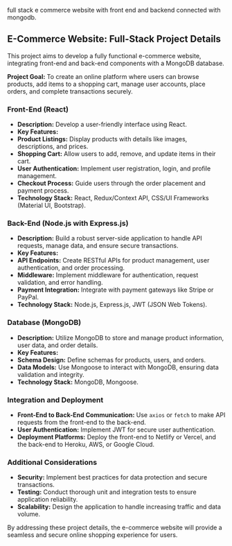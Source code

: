 full stack e commerce website with front end and backend connected with mongodb.
## E-Commerce Website: Full-Stack Project Details

 This project aims to develop a fully functional e-commerce website, integrating front-end and back-end components with a MongoDB database.

 **Project Goal:** To create an online platform where users can browse products, add items to a shopping cart, manage user accounts, place orders, and complete transactions securely.

 ### Front-End (React)

 *   **Description:** Develop a user-friendly interface using React.
 *   **Key Features:**
 *   **Product Listings:** Display products with details like images, descriptions, and prices.
 *   **Shopping Cart:** Allow users to add, remove, and update items in their cart.
 *   **User Authentication:** Implement user registration, login, and profile management.
 *   **Checkout Process:** Guide users through the order placement and payment process.
 *   **Technology Stack:** React, Redux/Context API, CSS/UI Frameworks (Material UI, Bootstrap).

 ### Back-End (Node.js with Express.js)

 *   **Description:** Build a robust server-side application to handle API requests, manage data, and ensure secure transactions.
 *   **Key Features:**
 *   **API Endpoints:** Create RESTful APIs for product management, user authentication, and order processing.
 *   **Middleware:** Implement middleware for authentication, request validation, and error handling.
 *   **Payment Integration:** Integrate with payment gateways like Stripe or PayPal.
 *   **Technology Stack:** Node.js, Express.js, JWT (JSON Web Tokens).

 ### Database (MongoDB)

 *   **Description:** Utilize MongoDB to store and manage product information, user data, and order details.
 *   **Key Features:**
 *   **Schema Design:** Define schemas for products, users, and orders.
 *   **Data Models:** Use Mongoose to interact with MongoDB, ensuring data validation and integrity.
 *   **Technology Stack:** MongoDB, Mongoose.

 ### Integration and Deployment

 *   **Front-End to Back-End Communication:** Use `axios` or `fetch` to make API requests from the front-end to the back-end.
 *   **User Authentication:** Implement JWT for secure user authentication.
 *   **Deployment Platforms:** Deploy the front-end to Netlify or Vercel, and the back-end to Heroku, AWS, or Google Cloud.

 ### Additional Considerations

 *   **Security:** Implement best practices for data protection and secure transactions.
 *   **Testing:** Conduct thorough unit and integration tests to ensure application reliability.
 *   **Scalability:** Design the application to handle increasing traffic and data volume.

 By addressing these project details, the e-commerce website will provide a seamless and secure online shopping experience for users.
 
